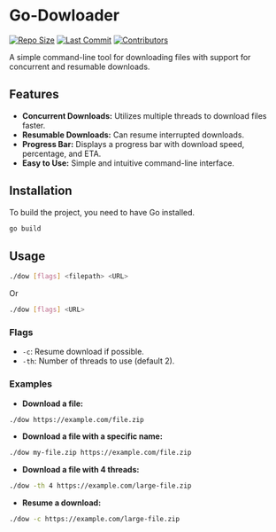 # Go-Dowloader

[![Repo Size](https://img.shields.io/github/repo-size/DangChuVMNewb/MYGoDownload-File)](https://github.com/DangChuVMNewb/MYGoDownload-File)
[![Last Commit](https://img.shields.io/github/last-commit/DangChuVMNewb/MYGoDownload-File)](https://github.com/DangChuVMNewb/MYGoDownload-File/commits)
[![Contributors](https://img.shields.io/github/contributors/DangChuVMNewb/MYGoDownload-File)](https://github.com/DangChuVMNewb/MYGoDownload-File/graphs/contributors)

A simple command-line tool for downloading files with support for concurrent and resumable downloads.

## Features

- **Concurrent Downloads:** Utilizes multiple threads to download files faster.
- **Resumable Downloads:** Can resume interrupted downloads.
- **Progress Bar:** Displays a progress bar with download speed, percentage, and ETA.
- **Easy to Use:** Simple and intuitive command-line interface.

## Installation

To build the project, you need to have Go installed.

```bash
go build
```

## Usage

```bash
./dow [flags] <filepath> <URL>
```

Or

```bash
./dow [flags] <URL>
```

### Flags

- `-c`: Resume download if possible.
- `-th`: Number of threads to use (default 2).

### Examples

- **Download a file:**

```bash
./dow https://example.com/file.zip
```

- **Download a file with a specific name:**

```bash
./dow my-file.zip https://example.com/file.zip
```

- **Download a file with 4 threads:**

```bash
./dow -th 4 https://example.com/large-file.zip
```

- **Resume a download:**

```bash
./dow -c https://example.com/large-file.zip
```
